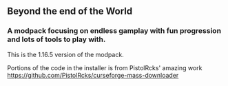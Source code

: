 ## Beyond the end of the World 

### A modpack focusing on endless gamplay with fun progression and lots of tools to play with.
This is the 1.16.5 version of the modpack.













Portions of the code in the installer is from PistolRcks' amazing work
https://github.com/PistolRcks/curseforge-mass-downloader
